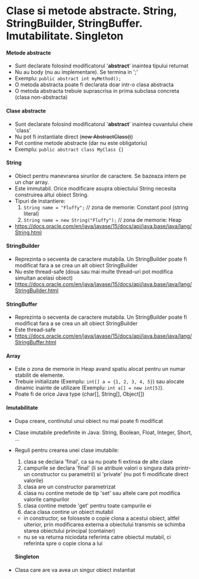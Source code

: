 # Clase si metode abstracte. String, StringBuilder, StringBuffer. Imutabilitate. Singleton

#### Metode abstracte
- Sunt declarate folosind modificatorul '**abstract**' inaintea tipului returnat
- Nu au body (nu au implementare). Se termina in ';'
- Exemplu: `public abstract int myMethod();`
- O metoda abstracta poate fi declarata doar intr-o clasa abstracta
- O metoda abstracta trebuie suprascrisa in prima subclasa concreta (clasa non-abstracta)

#### Clase abstracte
- Sunt declarate folosind modificatorul '**abstract**' inaintea cuvantului cheie 'class'
- Nu pot fi instantiate direct (~~new AbstractClass()~~)
- Pot contine metode abstracte (dar nu este obligatoriu)
- Exemplu: `public abstract class MyClass {}`

#### String
- Obiect pentru manevrarea sirurilor de caractere. Se bazeaza intern pe un char array.
- Este immutabil. Orice modificare asupra obiectului String necesita construirea altui obiect String.
- Tipuri de instantiere:
  1. `String name = "Fluffy";` // zona de memorie: Constant pool (string literal)
  2. `String name = new String("Fluffy");` // zona de memorie: Heap
- https://docs.oracle.com/en/java/javase/15/docs/api/java.base/java/lang/String.html

#### StringBuilder
- Reprezinta o secventa de caractere mutabila. Un StringBuilder poate fi modificat fara a se crea un alt obiect StringBuilder
- Nu este thread-safe (doua sau mai multe thread-uri pot modifica simultan acelasi obiect)
- https://docs.oracle.com/en/java/javase/15/docs/api/java.base/java/lang/StringBuilder.html

#### StringBuffer
- Reprezinta o secventa de caractere mutabila. Un StringBuilder poate fi modificat fara a se crea un alt obiect StringBuilder
- Este thread-safe
- https://docs.oracle.com/en/java/javase/15/docs/api/java.base/java/lang/StringBuffer.html

#### Array
- Este o zona de memorie in Heap avand spatiu alocat pentru un numar stabilit de elemente.
- Trebuie initializate (Exemplu: `int[] a = {1, 2, 3, 4, 5}`) sau alocate dinamic inainte de utilizare (Exemplu: `int a[] = new int[5]`).
- Poate fi de orice Java type (char[], String[], Object[])

#### Imutabilitate
- Dupa creare, continutul unui obiect nu mai poate fi modificat
- Clase imutabile predefinite in Java: String, Boolean, Float, Integer, Short, ...
- Reguli pentru crearea unei clase imutabile:
  1. clasa se declara 'final', ca sa nu poate fi extinsa de alte clase
  2. campurile se declara 'final' (li se atribuie valori o singura data printr-un constructor cu parametrii) si 'private' (nu pot fi modificate direct valorile)
  3. clasa are un constructor parametrizat
  4. clasa nu contine metode de tip 'set' sau altele care pot modifica valorile campurilor
  5. clasa contine metode 'get' pentru toate campurile ei
  6. daca clasa contine un obiect mutabil
   - in constructor, se foloseste o copie clona a acestui obiect, altfel ulterior, prin modificarea externa a obiectului transmis se schimba starea obiectului principal (container)
   - nu se va returna niciodata referinta catre obiectul mutabil, ci referinta spre o copie clona a lui

  #### Singleton
- Clasa care are va avea un singur obiect instantiat


